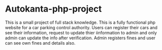 # Autokanta-php-project
This is a small project of full stack knowledge. This is a fully functional php website for a car parking control authority.  Users can register their cars and see their information, request to update thier iinformation to admin and only admin can update the info after verification. Admin registers fines and user can see own fines and details also.
